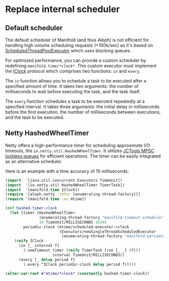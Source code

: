 # Replace internal scheduler

## Default scheduler

The default scheduler of Manifold (and thus Aleph) is not efficient for handling high volume scheduling requests (+100k/sec) as it's based on [ScheduledThreadPoolExecutor](https://docs.oracle.com/en/java/javase/17/docs/api/java.base/java/util/concurrent/ScheduledExecutorService.html) which uses blocking queues.

For optimized performance, you can provide a custom scheduler by redefining `manifold.time/*clock*`.
This custom executor must implement the [IClock](https://github.com/clj-commons/manifold/blob/de2f9b4cfc4e8260a1e6ba2c0343206eb07cc750/src/manifold/time.clj#L131-L133) protocol which comprises two functions: `in` and `every`.

The `in` function allows you to schedule a task to be executed after a specified amount of time. It takes two arguments: the number of milliseconds to wait before executing the task, and the task itself.

The `every` function schedules a task to be executed repeatedly at a specified interval. It takes three arguments: the initial delay in milliseconds before the first execution, the number of milliseconds between executions, and the task to be executed.

## Netty HashedWheelTimer

Netty offers a high-performance timer for scheduling approximate I/O timeouts, 
the `io.netty.util.HashedWheelTimer`. It utilizes [JCTools MPSC lockless queues](https://github.com/JCTools/JCTools/wiki/Getting-Started-With-JCTools) for efficient
operations. The timer can be easily integrated as an alternative scheduler.

Here is an example with a time accuracy of 10 milliseconds:

```clojure
(import  '[java.util.concurrent Executors TimeUnit])
(import  '[io.netty.util HashedWheelTimer TimerTask])
(import  '[manifold.time IClock])
(require '[aleph.netty :refer [enumerating-thread-factory]])
(require '[manifold.time :as mtime])

(def hashed-timer-clock
  (let [timer (HashedWheelTimer.
               (enumerating-thread-factory "manifold-timeout-scheduler" false)
               10 TimeUnit/MILLISECONDS 1024)
        periodic-clock (mtime/scheduled-executor->clock
                        (Executors/newSingleThreadScheduledExecutor
                         (enumerating-thread-factory "manifold-periodic-scheduler" false)))]
    (reify IClock
      (in [_ interval f]
        (.newTimeout timer (reify TimerTask (run [_ _] (f)))
                     interval TimeUnit/MILLISECONDS))
      (every [_ delay period f]
        (.every ^IClock periodic-clock delay period f)))))

(alter-var-root #'mtime/*clock* (constantly hashed-timer-clock))
```


